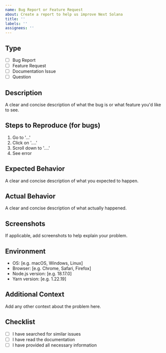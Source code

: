 ```yaml
---
name: Bug Report or Feature Request
about: Create a report to help us improve Next Solana
title: ''
labels: ''
assignees: ''
---
```


## Type

- [ ] Bug Report
- [ ] Feature Request
- [ ] Documentation Issue
- [ ] Question

## Description

A clear and concise description of what the bug is or what feature you'd like to see.

## Steps to Reproduce (for bugs)

1. Go to '...'
2. Click on '....'
3. Scroll down to '....'
4. See error

## Expected Behavior

A clear and concise description of what you expected to happen.

## Actual Behavior

A clear and concise description of what actually happened.

## Screenshots

If applicable, add screenshots to help explain your problem.

## Environment

- OS: [e.g. macOS, Windows, Linux]
- Browser: [e.g. Chrome, Safari, Firefox]
- Node.js version: [e.g. 18.17.0]
- Yarn version: [e.g. 1.22.19]

## Additional Context

Add any other context about the problem here.

## Checklist

- [ ] I have searched for similar issues
- [ ] I have read the documentation
- [ ] I have provided all necessary information
